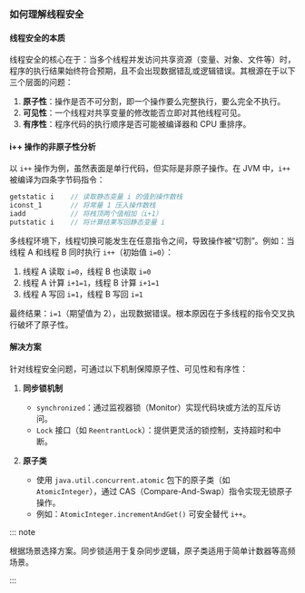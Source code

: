 ### 如何理解线程安全

#### 线程安全的本质

线程安全的核心在于：当多个线程并发访问共享资源（变量、对象、文件等）时，程序的执行结果始终符合预期，且不会出现数据错乱或逻辑错误。其根源在于以下三个层面的问题：

1. **原子性**：操作是否不可分割，即一个操作要么完整执行，要么完全不执行。
2. **可见性**：一个线程对共享变量的修改能否立即对其他线程可见。
3. **有序性**：程序代码的执行顺序是否可能被编译器和 CPU 重排序。

#### i++ 操作的非原子性分析

以 `i++` 操作为例，虽然表面是单行代码，但实际是非原子操作。在 JVM 中，`i++` 被编译为四条字节码指令：

```java
getstatic i    // 读取静态变量 i 的值到操作数栈
iconst_1       // 将常量 1 压入操作数栈
iadd           // 将栈顶两个值相加（i+1）
putstatic i    // 将计算结果写回静态变量 i
```

多线程环境下，线程切换可能发生在任意指令之间，导致操作被“切割”。例如：当线程 A 和线程 B 同时执行 `i++`（初始值 `i=0`）：

  1. 线程 A 读取 `i=0`，线程 B 也读取 `i=0`
  2. 线程 A 计算 `i+1=1`，线程 B 计算 `i+1=1`
  3. 线程 A 写回 `i=1`，线程 B 写回 `i=1`

最终结果：`i=1`（期望值为 2），出现数据错误。根本原因在于多线程的指令交叉执行破坏了原子性。

#### 解决方案

针对线程安全问题，可通过以下机制保障原子性、可见性和有序性：

1. **同步锁机制**
   - `synchronized`：通过监视器锁（Monitor）实现代码块或方法的互斥访问。
   - `Lock` 接口（如 `ReentrantLock`）：提供更灵活的锁控制，支持超时和中断。

2. **原子类**
   - 使用 `java.util.concurrent.atomic` 包下的原子类（如 `AtomicInteger`），通过 CAS（Compare-And-Swap）指令实现无锁原子操作。
   - 例如：`AtomicInteger.incrementAndGet()` 可安全替代 `i++`。

::: note

根据场景选择方案。同步锁适用于复杂同步逻辑，原子类适用于简单计数器等高频场景。

:::